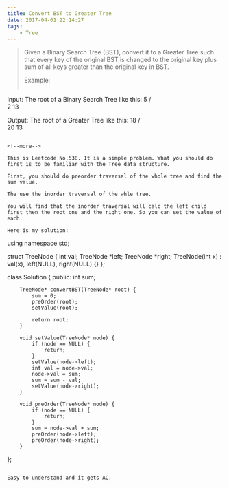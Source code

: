 ```yaml
---
title: Convert BST to Greater Tree
date: 2017-04-01 22:14:27
tags:
    - Tree
---
```



> Given a Binary Search Tree (BST), convert it to a Greater Tree such that every key of the original BST is changed to the original key plus sum of all keys greater than the original key in BST.
>
> Example:
>```
Input: The root of a Binary Search Tree like this:
   5
 /   \
2     13

Output: The root of a Greater Tree like this:
   18
  /   \
20     13
```

<!--more-->

This is Leetcode No.538. It is a simple problem. What you should do first is to be familiar with the Tree data structure.

First, you should do preorder traversal of the whole tree and find the sum value.

The use the inorder traversal of the whle tree.

You will find that the inorder traversal will calc the left child first then the root one and the right one. So you can set the value of each.

Here is my solution:

```
using namespace std;

struct TreeNode {
    int val;
    TreeNode *left;
    TreeNode *right;
    TreeNode(int x) : val(x), left(NULL), right(NULL) {}
};

class Solution {
    public:
        int sum;

        TreeNode* convertBST(TreeNode* root) {
            sum = 0;
            preOrder(root);
            setValue(root);

            return root;
        }

        void setValue(TreeNode* node) {
            if (node == NULL) {
                return;
            }
            setValue(node->left);
            int val = node->val;
            node->val = sum;
            sum = sum - val;
            setValue(node->right);
        }

        void preOrder(TreeNode* node) {
            if (node == NULL) {
                return;
            }
            sum = node->val + sum;
            preOrder(node->left);
            preOrder(node->right);
        }
};
```

Easy to understand and it gets AC.
